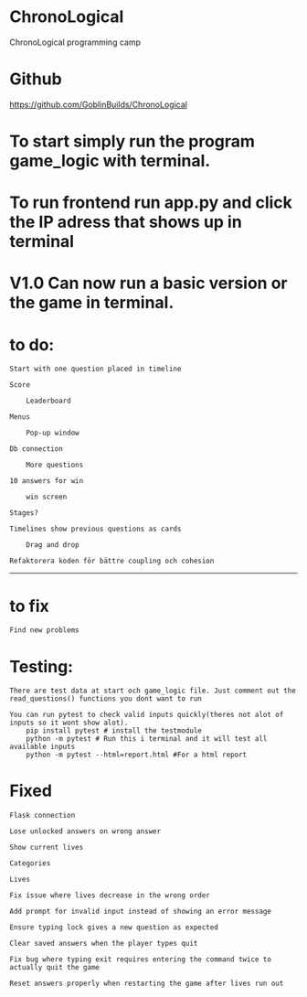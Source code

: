 # ChronoLogical
ChronoLogical programming camp

# Github
https://github.com/GoblinBuilds/ChronoLogical

# To start simply run the program game_logic with terminal.
# To run frontend run app.py and click the IP adress that shows up in terminal 

# V1.0 Can now run a basic version or the game in terminal. 

# to do:

    Start with one question placed in timeline

    Score

        Leaderboard

    Menus

        Pop-up window

    Db connection

        More questions

    10 answers for win

        win screen

    Stages?

    Timelines show previous questions as cards

        Drag and drop
    
    Refaktorera koden för bättre coupling och cohesion

-------------------------------------------------------------

# to fix

    Find new problems


# Testing:
    There are test data at start och game_logic file. Just comment out the read_questions() functions you dont want to run

    You can run pytest to check valid inputs quickly(theres not alot of inputs so it wont show alot). 
        pip install pytest # install the testmodule
        python -m pytest # Run this i terminal and it will test all available inputs
        python -m pytest --html=report.html #For a html report


# Fixed

    Flask connection

    Lose unlocked answers on wrong answer

    Show current lives

    Categories

    Lives

    Fix issue where lives decrease in the wrong order

    Add prompt for invalid input instead of showing an error message

    Ensure typing lock gives a new question as expected

    Clear saved answers when the player types quit

    Fix bug where typing exit requires entering the command twice to actually quit the game

    Reset answers properly when restarting the game after lives run out